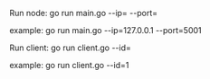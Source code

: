 Run node:
go run main.go --ip=<IP-ADRESS> --port=<Port>

example:
go run main.go --ip=127.0.0.1 --port=5001

Run client:
go run client.go --id=<number>

example:
go run client.go --id=1
